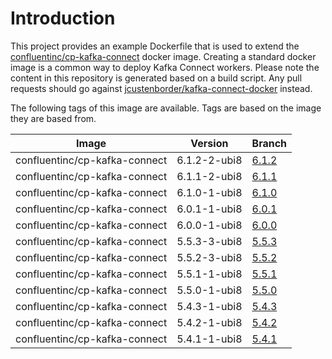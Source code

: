 # Introduction

This project provides an example Dockerfile that is used to extend the [confluentinc/cp-kafka-connect](https://hub.docker.com/r/confluentinc/cp-kafka-connect) docker image. Creating a standard docker image is a common way to deploy Kafka Connect workers. Please note the content in this repository is generated based on a build script. Any pull requests should go against [jcustenborder/kafka-connect-docker](https://github.com/jcustenborder/kafka-connect-docker) instead.

The following tags of this image are available. Tags are based on the image they are based from.

| Image | Version | Branch |
|-------|---------|--------|
| confluentinc/cp-kafka-connect | 6.1.2-2-ubi8 | [6.1.2](https://github.com/jcustenborder/cp-kafka-connect/tree/6.1.2) |
| confluentinc/cp-kafka-connect | 6.1.1-2-ubi8 | [6.1.1](https://github.com/jcustenborder/cp-kafka-connect/tree/6.1.1) |
| confluentinc/cp-kafka-connect | 6.1.0-1-ubi8 | [6.1.0](https://github.com/jcustenborder/cp-kafka-connect/tree/6.1.0) |
| confluentinc/cp-kafka-connect | 6.0.1-1-ubi8 | [6.0.1](https://github.com/jcustenborder/cp-kafka-connect/tree/6.0.1) |
| confluentinc/cp-kafka-connect | 6.0.0-1-ubi8 | [6.0.0](https://github.com/jcustenborder/cp-kafka-connect/tree/6.0.0) |
| confluentinc/cp-kafka-connect | 5.5.3-3-ubi8 | [5.5.3](https://github.com/jcustenborder/cp-kafka-connect/tree/5.5.3) |
| confluentinc/cp-kafka-connect | 5.5.2-3-ubi8 | [5.5.2](https://github.com/jcustenborder/cp-kafka-connect/tree/5.5.2) |
| confluentinc/cp-kafka-connect | 5.5.1-1-ubi8 | [5.5.1](https://github.com/jcustenborder/cp-kafka-connect/tree/5.5.1) |
| confluentinc/cp-kafka-connect | 5.5.0-1-ubi8 | [5.5.0](https://github.com/jcustenborder/cp-kafka-connect/tree/5.5.0) |
| confluentinc/cp-kafka-connect | 5.4.3-1-ubi8 | [5.4.3](https://github.com/jcustenborder/cp-kafka-connect/tree/5.4.3) |
| confluentinc/cp-kafka-connect | 5.4.2-1-ubi8 | [5.4.2](https://github.com/jcustenborder/cp-kafka-connect/tree/5.4.2) |
| confluentinc/cp-kafka-connect | 5.4.1-1-ubi8 | [5.4.1](https://github.com/jcustenborder/cp-kafka-connect/tree/5.4.1) |
